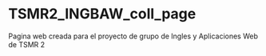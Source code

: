 # TSMR2_INGBAW_coll_page
Pagina web creada para el proyecto de grupo de Ingles y Aplicaciones Web de TSMR 2
